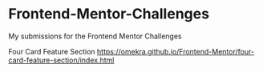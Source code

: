# Frontend-Mentor-Challenges

My submissions for the Frontend Mentor Challenges

Four Card Feature Section
https://omekra.github.io/Frontend-Mentor/four-card-feature-section/index.html
